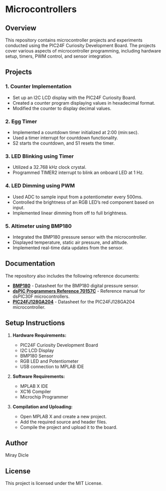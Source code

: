 # Microcontrollers

## Overview
This repository contains microcontroller projects and experiments conducted using the PIC24F Curiosity Development Board. The projects cover various aspects of microcontroller programming, including hardware setup, timers, PWM control, and sensor integration.

## Projects

### 1. **Counter Implementation**
- Set up an I2C LCD display with the PIC24F Curiosity Board.
- Created a counter program displaying values in hexadecimal format.
- Modified the counter to display decimal values.

### 2. **Egg Timer**
- Implemented a countdown timer initialized at 2:00 (min:sec).
- Used a timer interrupt for countdown functionality.
- S2 starts the countdown, and S1 resets the timer.

### 3. **LED Blinking using Timer**
- Utilized a 32.768 kHz clock crystal.
- Programmed TIMER2 interrupt to blink an onboard LED at 1 Hz.

### 4. **LED Dimming using PWM**
- Used ADC to sample input from a potentiometer every 500ms.
- Controlled the brightness of an RGB LED’s red component based on input.
- Implemented linear dimming from off to full brightness.

### 5. **Altimeter using BMP180**
- Integrated the BMP180 pressure sensor with the microcontroller.
- Displayed temperature, static air pressure, and altitude.
- Implemented real-time data updates from the sensor.

## Documentation
The repository also includes the following reference documents:
- **[BMP180](docs/BMP180.pdf)** - Datasheet for the BMP180 digital pressure sensor.
- **[dsPIC Programmers Reference 70157C](docs/dsPIC%20Programmers%20Reference%2070157C.pdf)** - Reference manual for dsPIC30F microcontrollers.
- **[PIC24FJ128GA204](docs/PIC24FJ128GA204.pdf)** - Datasheet for the PIC24FJ128GA204 microcontroller.

## Setup Instructions
1. **Hardware Requirements:**
   - PIC24F Curiosity Development Board
   - I2C LCD Display
   - BMP180 Sensor
   - RGB LED and Potentiometer
   - USB connection to MPLAB IDE

2. **Software Requirements:**
   - MPLAB X IDE
   - XC16 Compiler
   - Microchip Programmer

3. **Compilation and Uploading:**
   - Open MPLAB X and create a new project.
   - Add the required source and header files.
   - Compile the project and upload it to the board.

## Author
Miray Dicle

## License
This project is licensed under the MIT License.
